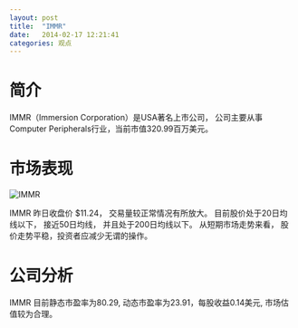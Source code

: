 ```yaml
---
layout: post
title:  "IMMR"
date:   2014-02-17 12:21:41
categories: 观点
---
```


# 简介
IMMR（Immersion Corporation）是USA著名上市公司，
公司主要从事Computer Peripherals行业，当前市值320.99百万美元。

# 市场表现

![IMMR](http://finviz.com/chart.ashx?t=IMMR&ty=c&ta=1&p=d&s=l)

IMMR 昨日收盘价 $11.24，
交易量较正常情况有所放大。
目前股价处于20日均线以下，
接近50日均线，
并且处于200日均线以下。
从短期市场走势来看，
股价走势平稳，投资者应减少无谓的操作。

# 公司分析
IMMR 目前静态市盈率为80.29, 动态市盈率为23.91，每股收益0.14美元,
市场估值较为合理。

